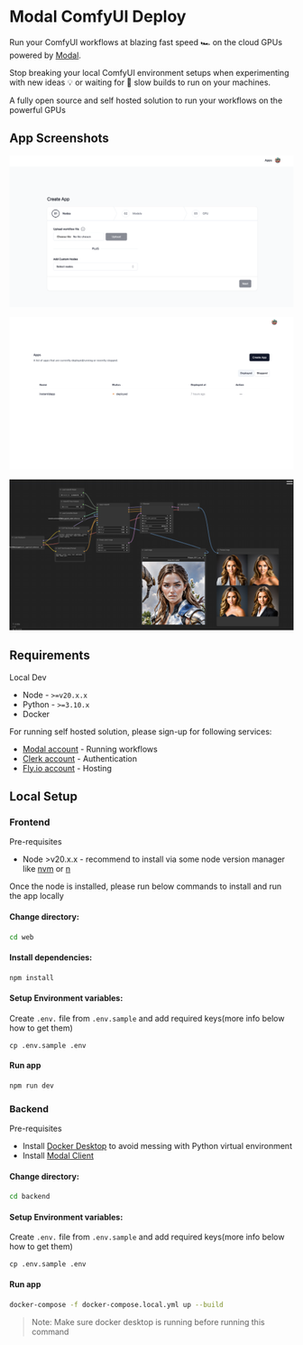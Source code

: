 # Modal ComfyUI Deploy

Run your ComfyUI workflows at blazing fast speed 🏎️ on the cloud GPUs powered by [Modal](https://modal.com/).

Stop breaking your local ComfyUI environment setups when experimenting with new ideas 💡 or waiting for 🐌 slow builds to run on your machines.

A fully open source and self hosted solution to run your workflows on the powerful GPUs

## App Screenshots

![Create App Screenshot](./screenshots/app/create-app-page.png)

![Apps Screenshot](./screenshots/app/apps-page.png)

![Workflow Screenshot](./screenshots/app/workflow-page.png)

## Requirements

Local Dev

- Node - `>=v20.x.x`
- Python - `>=3.10.x`
- Docker

For running self hosted solution, please sign-up for following services:

- [Modal account](https://modal.com/) - Running workflows
- [Clerk account](https://clerk.com/) - Authentication
- [Fly.io account](https://fly.io/) - Hosting

## Local Setup

### Frontend

Pre-requisites

- Node >v20.x.x - recommend to install via some node version manager like [nvm](https://github.com/nvm-sh/nvm) or [n](https://github.com/tj/n)

Once the node is installed, please run below commands to install and run the app locally

#### Change directory:

```sh
cd web
```

#### Install dependencies:

```sh
npm install
```

#### Setup Environment variables:

Create `.env.` file from `.env.sample` and add required keys(more info below how to get them)

```
cp .env.sample .env
```

#### Run app

```sh
npm run dev
```

### Backend

Pre-requisites

- Install [Docker Desktop](https://www.docker.com/products/docker-desktop/) to avoid messing with Python virtual environment
- Install [Modal Client]()

#### Change directory:

```sh
cd backend
```

#### Setup Environment variables:

Create `.env.` file from `.env.sample` and add required keys(more info below how to get them)

```
cp .env.sample .env
```

#### Run app

```sh
docker-compose -f docker-compose.local.yml up --build
```

> Note: Make sure docker desktop is running before running this command
